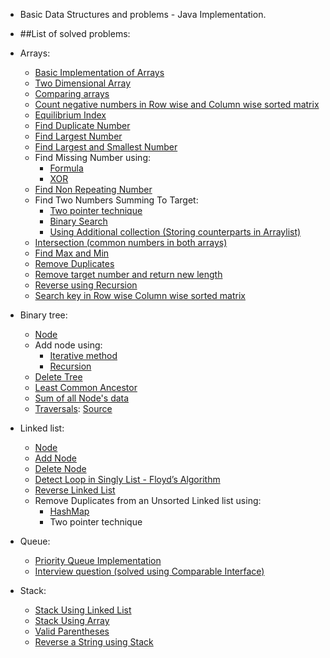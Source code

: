 * Basic Data Structures and problems - Java Implementation. 
* ##List of solved problems:
 
 * Arrays:
    * [Basic Implementation of Arrays](https://github.com/pratham87/DataStructures/blob/master/src/main/java/arrays/Basic.java)
    * [Two Dimensional Array](https://github.com/pratham87/DataStructures/blob/master/src/main/java/arrays/TwoDimensionalArray.java)
    * [Comparing arrays](https://github.com/pratham87/DataStructures/blob/master/src/main/java/arrays/Compare.java)
    * [Count negative numbers in Row wise and Column wise sorted matrix](https://github.com/pratham87/DataStructures/blob/master/src/main/java/arrays/CountNegativesInRowwiseColumnwiseSortedMatrix.java)
    * [Equilibrium Index](https://github.com/pratham87/DataStructures/blob/master/src/main/java/arrays/EquilibriumIndex.java)
    * [Find Duplicate Number](https://github.com/pratham87/DataStructures/blob/master/src/main/java/arrays/FindDuplicateNumber.java)
    * [Find Largest Number](https://github.com/pratham87/DataStructures/blob/master/src/main/java/arrays/FindLargestNumber.java)
    * [Find Largest and Smallest Number](https://github.com/pratham87/DataStructures/blob/master/src/main/java/arrays/FindLargestSmallestNumber.java)
    * Find Missing Number using:
      * [Formula](https://github.com/pratham87/DataStructures/blob/master/src/main/java/arrays/FindMissingNumber.java)
      * [XOR](https://github.com/pratham87/DataStructures/blob/master/src/main/java/arrays/FindMissingNumberUsingXOR.java)
    * [Find Non Repeating Number](https://github.com/pratham87/DataStructures/blob/master/src/main/java/arrays/FindNonRepeatingNumber.java)
    * Find Two Numbers Summing To Target:
      * [Two pointer technique](https://github.com/pratham87/DataStructures/blob/master/src/main/java/arrays/FindTwoNumbersSummingToTarget.java#L20)
      * [Binary Search](https://github.com/pratham87/DataStructures/blob/master/src/main/java/arrays/FindTwoNumbersSummingToTarget.java#L39)
      * [Using Additional collection (Storing counterparts in Arraylist)](https://github.com/pratham87/DataStructures/blob/master/src/main/java/arrays/FindTwoNumbersSummingToTarget.java#L62)
    * [Intersection (common numbers in both arrays)](https://github.com/pratham87/DataStructures/blob/master/src/main/java/arrays/Intersection.java)
    * [Find Max and Min](https://github.com/pratham87/DataStructures/blob/master/src/main/java/arrays/MaxAndMin.java)
    * [Remove Duplicates](https://github.com/pratham87/DataStructures/blob/master/src/main/java/arrays/RemoveDuplicates.java)
    * [Remove target number and return new length](https://github.com/pratham87/DataStructures/blob/master/src/main/java/arrays/RemoveTargetAndReturnNewLength.java)
    * [Reverse using Recursion](https://github.com/pratham87/DataStructures/blob/master/src/main/java/arrays/ReverseUsingRecursion.java)
    * [Search key in Row wise Column wise sorted matrix](https://github.com/pratham87/DataStructures/blob/master/src/main/java/arrays/SearchKeyInRowwiseColumnwiseSortedMatrix.java)

 * Binary tree:
    * [Node](https://github.com/pratham87/DataStructures/blob/master/src/main/java/binaryTree/Node.java)
    * Add node using:
      * [Iterative method](https://github.com/pratham87/DataStructures/blob/master/src/main/java/binaryTree/SimpleBinaryTree.java#L22)
      * [Recursion](https://github.com/pratham87/DataStructures/blob/master/src/main/java/binaryTree/SimpleBinaryTree.java#L55)
    * [Delete Tree](https://github.com/pratham87/DataStructures/blob/master/src/main/java/binaryTree/DeleteTree.java)
    * [Least Common Ancestor](https://github.com/pratham87/DataStructures/blob/master/src/main/java/binaryTree/LCA.java)
    * [Sum of all Node's data](https://github.com/pratham87/DataStructures/blob/master/src/main/java/binaryTree/SumOfTree.java)
    * [Traversals](https://github.com/pratham87/DataStructures/blob/master/src/main/java/binaryTree/Traversals.java): [Source](http://www.geeksforgeeks.org/tree-traversals-inorder-preorder-and-postorder/)
 
 * Linked list:
    * [Node](https://github.com/pratham87/DataStructures/blob/master/src/main/java/linkedList/Node.java)
    * [Add Node](https://github.com/pratham87/DataStructures/blob/master/src/main/java/linkedList/AddNode.java)
    * [Delete Node](https://github.com/pratham87/DataStructures/blob/master/src/main/java/linkedList/DeleteNode.java)
    * [Detect Loop in Singly List - Floyd’s Algorithm](https://github.com/pratham87/DataStructures/blob/master/src/main/java/linkedList/DetectLoopInSinglyList.java)
    * [Reverse Linked List](https://github.com/pratham87/DataStructures/blob/master/src/main/java/linkedList/ReverseLinkedList.java)
    * Remove Duplicates from an Unsorted Linked list using:
      * [HashMap](https://github.com/pratham87/DataStructures/blob/master/src/main/java/linkedList/RemoveDuplicateNodesUsingHashMap.java)
      * Two pointer technique
 
 * Queue:
    * [Priority Queue Implementation](https://github.com/pratham87/DataStructures/blob/master/src/main/java/queueProbs/PriorityQueueTest.java)
    * [Interview question (solved using Comparable Interface)](https://github.com/pratham87/DataStructures/tree/master/src/main/java/queuePriorityQueueExample/comparable)
 
 * Stack:
    * [Stack Using Linked List](https://github.com/pratham87/DataStructures/blob/master/src/main/java/stackProbs/StackUsingLinkedList.java)
    * [Stack Using Array](https://github.com/pratham87/DataStructures/blob/master/src/main/java/stackProbs/StackUsingArray.java)
    * [Valid Parentheses](https://github.com/pratham87/DataStructures/blob/master/src/main/java/stackProbs/ValidParentheses.java)
    * [Reverse a String using Stack](https://github.com/pratham87/BasicJavaPrograms/blob/master/src/main/java/strings/ReverseStringUsingStack.java)
